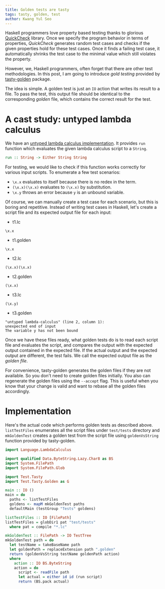 ```yaml
---
title: Golden tests are tasty
tags: tasty, golden, test
author: Kwang Yul Seo
---
```

Haskell programmers love property based testing thanks to glorious [QuickCheck][quickcheck] library. Once we specify the program behavior in terms of properties, *QuickCheck* generates random test cases and checks if the given properties hold for these test cases. Once it finds a failing test case, it automatically shrinks the test case to the minimal value which still violates the property.

However, we, Haskell programmers, often forget that there are other test methodologies. In this post, I am going to introduce *gold testing* provided by [tasty-golden][tasty-golden] package.

The idea is simple. A golden test is just an `IO` action that writes its result to a file. To pass the test, this output file should be identical to the corresponding *golden* file, which contains the correct result for the test.

# A cast study: untyped lambda calculus

We have an [untyped lambda calculus implementation][untyped]. It provides `run` function which evaluates the given lambda calculus script to a `String`.

```haskell
run :: String -> Either String String
```

For testing, we would like to check if this function works correctly for various input scripts. To enumerate a few test scenarios:

* `\x.x` evaluates to itself because there is no redex in the term.
* `(\x.x)(\x.x)` evaluates to `(\x.x)` by substitution.
* `\x.y` throws an error because `y` is an unbound variable.

Of course, we can manually create a test case for each scenario, but this is boring and repetitive. Instead of writing test cases in Haskell, let's create a script file and its expected output file for each input:

* t1.lc
```
\x.x
```

* t1.golden
```
\x.x
```

* t2.lc
```
(\x.x)(\x.x)
```

* t2.golden
```
(\x.x)
```

* t3.lc
```
(\x.y)
```

* t3.golden
```
"untyped lambda-calculus" (line 2, column 1):
unexpected end of input
The variable y has not been bound
```

Once we have these files ready, what golden tests do is to read each script file and evaluates the script, and compares the output with the expected output contained in the expected file. If the actual output and the expected output are different, the test fails. We call the expected output file as the *golden file*.

For convenience, tasty-golden generates the golden files if they are not available. So you don't need to create golden files initially. You also can regenerate the golden files using the `--accept` flag. This is useful when you know that your change is valid and want to rebase all the golden files accordingly.

# Implementation

Here's the actual code which performs golden tests as described above. `listTestFiles` enumerates all the script files under `test/tests` directory and `mkGoldenTest` creates a golden test from the script file using `goldenVsString` function provided by tasty-golden.

```haskell
import Language.LambdaCalculus

import qualified Data.ByteString.Lazy.Char8 as BS
import System.FilePath
import System.FilePath.Glob

import Test.Tasty
import Test.Tasty.Golden as G

main :: IO ()
main = do
  paths <- listTestFiles
  goldens <- mapM mkGoldenTest paths
  defaultMain (testGroup "Tests" goldens)

listTestFiles :: IO [FilePath]
listTestFiles = globDir1 pat "test/tests"
  where pat = compile "*.lc"

mkGoldenTest :: FilePath -> IO TestTree
mkGoldenTest path = do
  let testName = takeBaseName path
  let goldenPath = replaceExtension path ".golden"
  return (goldenVsString testName goldenPath action)
  where
    action :: IO BS.ByteString
    action = do
      script <- readFile path
      let actual = either id id (run script)
      return (BS.pack actual)
```

[quickcheck]: https://hackage.haskell.org/package/QuickCheck
[tasty-golden]: https://hackage.haskell.org/package/tasty-golden
[untyped]: https://github.com/kseo/untyped
